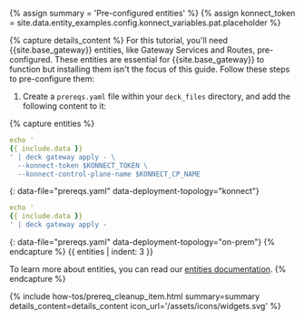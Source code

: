 
{% assign summary = 'Pre-configured entities' %}
{% assign konnect_token = site.data.entity_examples.config.konnect_variables.pat.placeholder %}

{% capture details_content %}
For this tutorial, you'll need {{site.base_gateway}} entities, like Gateway Services and Routes, pre-configured. These entities are essential for {{site.base_gateway}} to function but installing them isn't the focus of this guide. Follow these steps to pre-configure them:

1. Create a `prereqs.yaml` file within your `deck_files` directory, and add the following content to it:

{% capture entities %}
```yaml
echo '
{{ include.data }}
' | deck gateway apply - \
  --konnect-token $KONNECT_TOKEN \
  --konnect-control-plane-name $KONNECT_CP_NAME
```
{: data-file="prereqs.yaml" data-deployment-topology="konnect"}

```yaml
echo '
{{ include.data }}
' | deck gateway apply -
```
{: data-file="prereqs.yaml" data-deployment-topology="on-prem"}
{% endcapture %}
{{ entities | indent: 3 }}

To learn more about entities, you can read our [entities documentation](/entities/). 
{% endcapture %}

{% include how-tos/prereq_cleanup_item.html summary=summary details_content=details_content icon_url='/assets/icons/widgets.svg' %}
